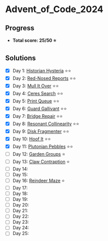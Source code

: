 # Advent_of_Code_2024

## Progress
- **Total score: 25/50 :star:**

## Solutions
- [X] Day 1: [Historian Hysteria](https://github.com/andreasduerloo/Advent_of_Code_2024/tree/main/day_01) :star::star:
- [X] Day 2: [Red-Nosed Reports](https://github.com/andreasduerloo/Advent_of_Code_2024/tree/main/day_02) :star::star:
- [X] Day 3: [Mull It Over](https://github.com/andreasduerloo/Advent_of_Code_2024/tree/main/day_03) :star::star:
- [X] Day 4: [Ceres Search](https://github.com/andreasduerloo/Advent_of_Code_2024/tree/main/day_04) :star::star:
- [X] Day 5: [Print Queue](https://github.com/andreasduerloo/Advent_of_Code_2024/tree/main/day_05) :star::star:
- [X] Day 6: [Guard Gallivant](https://github.com/andreasduerloo/Advent_of_Code_2024/tree/main/day_06) :star::star:
- [X] Day 7: [Bridge Repair](https://github.com/andreasduerloo/Advent_of_Code_2024/tree/main/day_07) :star::star:
- [X] Day 8: [Resonant Collinearity](https://github.com/andreasduerloo/Advent_of_Code_2024/tree/main/day_08) :star::star:
- [X] Day 9: [Disk Fragmenter](https://github.com/andreasduerloo/Advent_of_Code_2024/tree/main/day_09) :star::star:
- [X] Day 10: [Hoof It](https://github.com/andreasduerloo/Advent_of_Code_2024/tree/main/day_10) :star::star:
- [X] Day 11: [Plutonian Pebbles](https://github.com/andreasduerloo/Advent_of_Code_2024/tree/main/day_11) :star::star:
- [ ] Day 12: [Garden Groups](https://github.com/andreasduerloo/Advent_of_Code_2024/tree/main/day_12) :star:
- [ ] Day 13: [Claw Contraption](https://github.com/andreasduerloo/Advent_of_Code_2024/tree/main/day_13) :star:
- [ ] Day 14:
- [ ] Day 15:
- [ ] Day 16: [Reindeer Maze](https://github.com/andreasduerloo/Advent_of_Code_2024/tree/main/day_16) :star:
- [ ] Day 17:
- [ ] Day 18:
- [ ] Day 19:
- [ ] Day 20:
- [ ] Day 21:
- [ ] Day 22:
- [ ] Day 23:
- [ ] Day 24:
- [ ] Day 25: